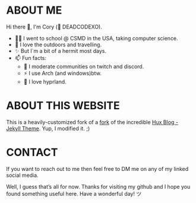 # ABOUT ME
Hi there 👋, I'm Cory (👻 DEADCODEXO).

- 👨‍🎓 I went to school @ CSMD in the USA, taking computer science. 
- 🌱 I love the outdoors and travelling.
- ✨ But I`m a bit of a hermit most days.
- 📫 Fun facts: 
  - 👻 I moderate communities on twitch and discord.
  - ⚡ I use Arch (and windows)btw.
  - 💎 I love hyprland.

# ABOUT THIS WEBSITE
This is a heavily-customized fork of a [fork](https://github.com/HynDuf/hynduf.github.io) of the incredible [Hux Blog - Jekyll Theme](https://github.com/Huxpro/huxpro.github.io). Yup, I modified it. ;)

# CONTACT
If you want to reach out to me then feel free to DM me on any of my linked social media.

Well, I guess that’s all for now. Thanks for visiting my github and I hope you found something useful here. Have a wonderful day! ツ

